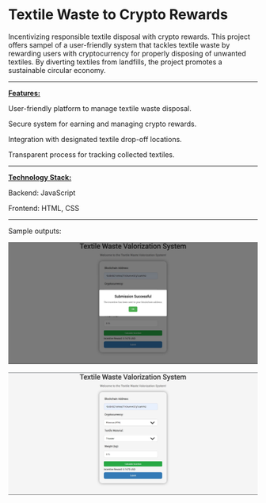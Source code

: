 # **Textile Waste to Crypto Rewards** 

Incentivizing responsible textile disposal with crypto rewards.
This project offers sampel of a user-friendly system that tackles textile waste by rewarding users with cryptocurrency for properly disposing of unwanted textiles. By diverting textiles from landfills, the project promotes a sustainable circular economy.

---

<ins> **Features:** </ins>

User-friendly platform to manage textile waste disposal.

Secure system for earning and managing crypto rewards.

Integration with designated textile drop-off locations.

Transparent process for tracking collected textiles.

---

<ins> **Technology Stack:** </ins>

Backend: JavaScript

Frontend: HTML, CSS

---

Sample outputs:

![Image1](https://github.com/Akhil-0190/Textile-Ledger-textile-waste-valorization-system/blob/main/sample_execution.jpg)

![Image2](https://github.com/Akhil-0190/Textile-Ledger-textile-waste-valorization-system/blob/main/sample_image.jpg)

